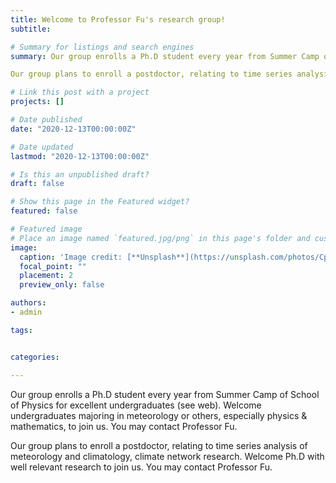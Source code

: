 ```yaml
---
title: Welcome to Professor Fu's research group!
subtitle:

# Summary for listings and search engines
summary: Our group enrolls a Ph.D student every year from Summer Camp of School of Physics for excellent undergraduates (see web). Welcome undergraduates majoring in meteorology or others, especially physics & mathematics, to join us. You may contact Professor Fu.

Our group plans to enroll a postdoctor, relating to time series analysis of meteorology and climatology, climate network research. Welcome Ph.D with well relevant research to join us. You may contact Professor Fu.

# Link this post with a project
projects: []

# Date published
date: "2020-12-13T00:00:00Z"

# Date updated
lastmod: "2020-12-13T00:00:00Z"

# Is this an unpublished draft?
draft: false

# Show this page in the Featured widget?
featured: false

# Featured image
# Place an image named `featured.jpg/png` in this page's folder and customize its options here.
image:
  caption: 'Image credit: [**Unsplash**](https://unsplash.com/photos/CpkOjOcXdUY)'
  focal_point: ""
  placement: 2
  preview_only: false

authors:
- admin

tags:


categories:

---
```


Our group enrolls a Ph.D student every year from Summer Camp of School of Physics for excellent undergraduates (see web). Welcome undergraduates majoring in meteorology or others, especially physics & mathematics, to join us. You may contact Professor Fu.

Our group plans to enroll a postdoctor, relating to time series analysis of meteorology and climatology, climate network research. Welcome Ph.D with well relevant research to join us. You may contact Professor Fu.
